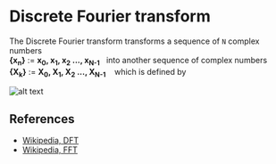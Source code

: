 # Discrete Fourier transform
The Discrete Fourier transform transforms a sequence of `N` complex numbers  
**{x<sub>n</sub>}** := **x<sub>0</sub>, x<sub>1</sub>, x<sub>2</sub> ..., x<sub>N-1</sub>**  &nbsp;&nbsp;into another sequence of complex numbers <br> **{X<sub>k</sub>}** := **X<sub>0</sub>, X<sub>1</sub>, X<sub>2</sub> ..., X<sub>N-1</sub>**&nbsp;&nbsp;&nbsp; which is defined by

![alt text](https://wikimedia.org/api/rest_v1/media/math/render/svg/1af0a78dc50bbf118ab6bd4c4dcc3c4ff8502223)


## References

- [Wikipedia, DFT](https://www.wikiwand.com/en/Discrete_Fourier_transform)
- [Wikipedia, FFT](https://www.wikiwand.com/en/Fast_Fourier_transform)
